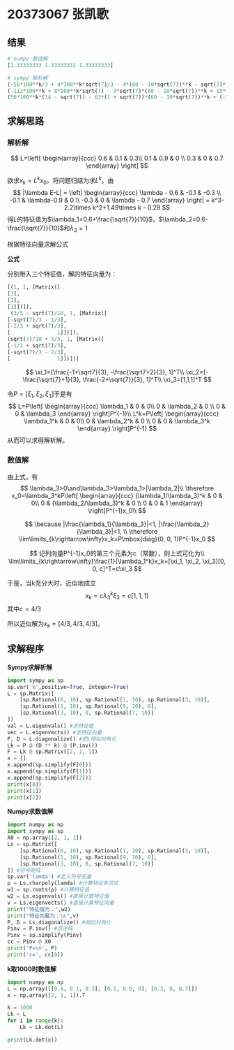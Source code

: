 # 20373067 张凯歌

## 结果

```py
# numpy 数值解
[1.33333333 1.33333333 1.33333333]
```

```python
# sympy 解析解
(-56*100**k/3 + 4*100**k*sqrt(7)/3 - 4*(60 - 10*sqrt(7))**k - sqrt(7)*(60 - 10*sqrt(7))**k - 16*(10*sqrt(7) + 60)**k/3 + 5*sqrt(7)*(10*sqrt(7) + 60)**k/3)/(100**k*(-14 + sqrt(7)))
(-112*100**k + 8*100**k*sqrt(7) - 3*sqrt(7)*(60 - 10*sqrt(7))**k + 15*(60 - 10*sqrt(7))**k + sqrt(7)*(10*sqrt(7) + 60)**k + 13*(10*sqrt(7) + 60)**k)/(6*100**k*(-14 + sqrt(7)))
(56*100**k*(14 - sqrt(7)) - 63*(1 + sqrt(7))*(60 - 10*sqrt(7))**k + (-7 + 5*sqrt(7))*(14 - sqrt(7))*(10*sqrt(7) + 60)**k)/(42*100**k*(14 - sqrt(7)))
```

## 求解思路

### 解析解

$$
L=\left[
	\begin{array}{ccc}
		0.6 & 0.1 & 0.3\\
		0.1 & 0.9 & 0 \\
		0.3 & 0 & 0.7
	\end{array}
\right]
$$

欲求$x_k=L^kx_0$，将问题归结为求$L^k$。由
$$
|\lambda E-L| = 
\left|
	\begin{array}{ccc}
		\lambda - 0.6 & -0.1 & -0.3 \\
		-0.1 & \lambda-0.9 & 0 \\
		-0.3 & 0 & \lambda - 0.7
	\end{array}
\right| = 
k^3-2.2\times k^2+1.49\times k - 0.29
$$
得$L$的特征值为$\lambda_1=0.6+\frac{\sqrt{7}}{10}$，$\lambda_2=0.6-\frac{\sqrt{7}}{10}$和$\lambda_3=1$

根据特征向量求解公式

**公式**

分别带入三个特征值，解的特征向量为：

```python
[(1, 1, [Matrix([
[1],
[1],
[1]])]), 
 (3/5 - sqrt(7)/10, 1, [Matrix([
[-sqrt(7)/3 - 1/3],
[-2/3 + sqrt(7)/3],
[               1]])]), 
(sqrt(7)/10 + 3/5, 1, [Matrix([
[-1/3 + sqrt(7)/3],
[-sqrt(7)/3 - 2/3],
[               1]])])]
```

$$
\xi_1=[\frac{-1+\sqrt7}{3}, -\frac{\sqrt7+2}{3}, 1]^T\\
\xi_2=[-\frac{\sqrt{7}+1}{3}, \frac{-2+\sqrt{7}}{3}, 1]^T\\
\xi_3=[1,1,1]^T
$$

令$P=[\xi_1, \xi_2, \xi_3]$于是有
$$
L=P\left[
	\begin{array}{ccc}
		\lambda_1 & 0 & 0\\
		0 & \lambda_2 & 0 \\
		0 & 0 & \lambda_3
	\end{array}
\right]P^{-1}\\
L^k=P\left[
	\begin{array}{ccc}
		\lambda_1^k & 0 & 0\\
		0 & \lambda_2^k & 0 \\
		0 & 0 & \lambda_3^k
	\end{array}
\right]P^{-1}
$$
从而可以求得解析解。

### 数值解

由上式，有
$$
\lambda_3>0\and\lambda_3>\lambda_1>|\lambda_2|\\
\therefore x_0=\lambda_3^kP\left[
	\begin{array}{ccc}
		(\lambda_1/\lambda_3)^k & 0 & 0\\
		0 & (\lambda_2/\lambda_3)^k & 0 \\
		0 & 0 & 1
	\end{array}
\right]P^{-1}x_0\\
$$

$$
\because |\frac{\lambda_1}{\lambda_3}|<1, |\frac{\lambda_2}{\lambda_3}|<1, \\
\therefore \lim\limits_{k\rightarrow\infty}x_k=P\mbox{diag}(0, 0, 1)P^{-1}x_0
$$

$$
记列向量P^{-1}x_0的第三个元素为c（常数），则上式可化为\\
\lim\limits_{k\rightarrow\infty}\frac{1}{\lambda_1^k}x_k=[\xi_1, \xi_2, \xi_3][0, 0, c]^T=c\xi_3
$$

于是，当k充分大时，近似地成立
$$
x_k=c\lambda_3^k\xi_3=c[1, 1, 1]
$$
其中$c=4/3$

所以近似解为$x_k=[4/3, 4/3,4/3]$。

## 求解程序

**Sympy求解析解**

```python
import sympy as sp
sp.var('k',positive=True, integer=True)
L = sp.Matrix([
    [sp.Rational(6, 10), sp.Rational(1, 10), sp.Rational(3, 10)],
    [sp.Rational(1, 10), sp.Rational(9, 10), 0],
    [sp.Rational(3, 10), 0, sp.Rational(7, 10)]
])
val = L.eigenvals() #求特征值
vec = L.eigenvects() #求特征向量
P, D = L.diagonalize() #把L相似对角化
Lk = P @ (D ** k) @ (P.inv())
F = Lk @ sp.Matrix([2, 1, 1])
x = []
x.append(sp.simplify(F[0]))
x.append(sp.simplify(F[1]))
x.append(sp.simplify(F[2]))
print(x[0])
print(x[1])
print(x[2])
```

**Numpy求数值解**

```python
import numpy as np
import sympy as sp
X0 = np.array([2, 1, 1])
Ls = sp.Matrix([
    [sp.Rational(6, 10), sp.Rational(1, 10), sp.Rational(3, 10)],
    [sp.Rational(1, 10), sp.Rational(9, 10), 0],
    [sp.Rational(3, 10), 0, sp.Rational(7, 10)]
]) #符号矩阵
sp.var('lamda') #定义符号变量
p = Ls.charpoly(lamda) #计算特征多项式
w1 = sp.roots(p) #计算特征值
w2 = Ls.eigenvals() #直接计算特征值
v = Ls.eigenvects() #直接计算特征向量
print("特征值为：",w2)
print("特征向量为：\n",v)
P, D = Ls.diagonalize() #相似对角化
Pinv = P.inv() #求逆阵
Pinv = sp.simplify(Pinv)
cc = Pinv @ X0
print('P=\n', P)
print('c=', cc[0])
```

**k取1000时数值解**

```python
import numpy as np
L = np.array([[0.6, 0.1, 0.3], [0.1, 0.9, 0], [0.3, 0, 0.7]])
x = np.array([2, 1, 1]).T

k = 1000
Lk = L
for i in range(k):
    Lk = Lk.dot(L)

print(Lk.dot(x))
```

